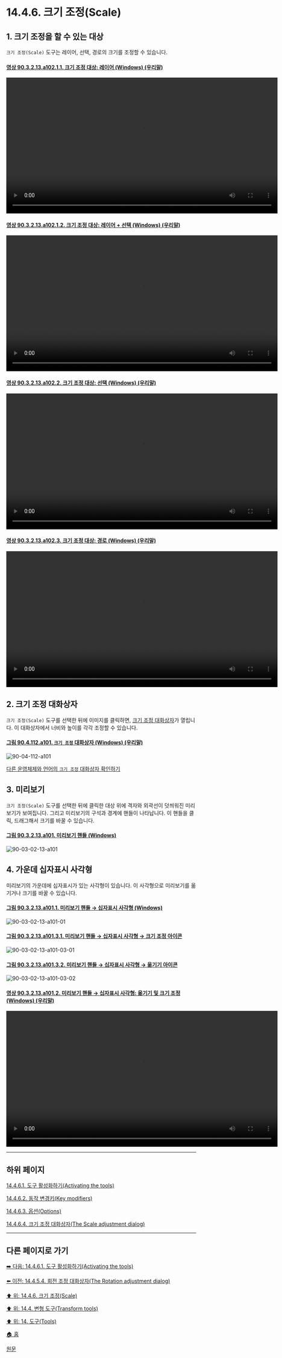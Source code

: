 # 14.4.6. 크기 조정(Scale)
## 1. 크기 조정을 할 수 있는 대상
`크기 조정(Scale)` 도구는 레이어, 선택, 경로의 크기를 조정할 수 있습니다.

<a id="90-03-02-13-a102-01-01"></a>

#### [영상 90.3.2.13.a102.1.1. 크기 조정 대상: 레이어 (Windows) (우리말)](./90-03-02-13-scale.md#90-03-02-13-a102-01-01)
<video controls="controls" width="720" src="https://github.com/wonder13662/gimp/assets/15767104/92ea146e-8b5a-48a9-adc2-8af22ee69258"></video>

<a id="90-03-02-13-a102-01-02"></a>

#### [영상 90.3.2.13.a102.1.2. 크기 조정 대상: 레이어 + 선택 (Windows) (우리말)](./90-03-02-13-scale.md#90-03-02-13-a102-01-02)
<video controls="controls" width="720" src="https://github.com/wonder13662/gimp/assets/15767104/ca34071b-3411-43f8-8ae3-063c54014431"></video>

<a id="90-03-02-13-a102-02"></a>

#### [영상 90.3.2.13.a102.2. 크기 조정 대상: 선택 (Windows) (우리말)](./90-03-02-13-scale.md#90-03-02-13-a102-02)
<video controls="controls" width="720" src="https://github.com/wonder13662/gimp/assets/15767104/d1a275e9-215c-4cd8-8de5-b50580202b24"></video>

<a id="90-03-02-13-a102-03"></a>

#### [영상 90.3.2.13.a102.3. 크기 조정 대상: 경로 (Windows) (우리말)](./90-03-02-13-scale.md#90-03-02-13-a102-03)
<video controls="controls" width="720" src="https://github.com/wonder13662/gimp/assets/15767104/652614b2-b4a2-4e2a-873a-a2d5177c97e2"></video>

## 2. 크기 조정 대화상자
`크기 조정(Scale)` 도구를 선택한 뒤에 이미지를 클릭하면, [크기 조정 대화상자](./14-04-06-04-scale_adjustment_dialog.md)가 열립니다. 이 대화상자에서 너비와 높이를 각각 조정할 수 있습니다.

<a id="90-04-112-a101"></a>

#### [그림 90.4.112.a101. `크기 조정` 대화상자 (Windows) (우리말)](./90-04-112-scale_adjustment.md#90-04-112-a101)
![90-04-112-a101](https://github.com/wonder13662/gimp/assets/15767104/4e7b58f0-e858-414a-be2b-ffd031635591)

[다른 운영체제와 언어의 `크기 조정` 대화상자 확인하기](./90-04-112-scale_adjustment.md#90-04-112-a102)

## 3. 미리보기
`크기 조정(Scale)` 도구를 선택한 뒤에 클릭한 대상 위에 격자와 외곽선이 덧씌워진 미리보기가 보여집니다. 그리고 미리보기의 구석과 경계에 핸들이 나타납니다. 이 핸들을 클릭, 드래그해서 크기를 바꿀 수 있습니다.

<a id="90-03-02-13-a101"></a>

#### [그림 90.3.2.13.a101. 미리보기 핸들 (Windows)](./90-03-02-13-scale.md#90-03-02-13-a101)
![90-03-02-13-a101](https://github.com/wonder13662/gimp/assets/15767104/60e160c7-53de-48a5-ba97-fad00cafbca8)

## 4. 가운데 십자표시 사각형
미리보기의 가운데에 십자표시가 있는 사각형이 있습니다. 이 사각형으로 미리보기를 옮기거나 크기를 바꿀 수 있습니다.

<a id="90-03-02-13-a101-01"></a>

#### [그림 90.3.2.13.a101.1. 미리보기 핸들 → 십자표시 사각형 (Windows)](./90-03-02-13-scale.md#90-03-02-13-a101-01)
![90-03-02-13-a101-01](https://github.com/wonder13662/gimp/assets/15767104/8ae5b67d-1d9b-4e6c-822d-c0480c12b3bf)

<a id="90-03-02-13-a101-03-01"></a>

#### [그림 90.3.2.13.a101.3.1. 미리보기 핸들 → 십자표시 사각형 → 크기 조정 아이콘](./90-03-02-13-scale.md#90-03-02-13-a101-03-01)
![90-03-02-13-a101-03-01](https://github.com/wonder13662/gimp/assets/15767104/1affb5cd-810f-460a-a1e5-543c8bdc13f1)

<a id="90-03-02-13-a101-03-02"></a>

#### [그림 90.3.2.13.a101.3.2. 미리보기 핸들 → 십자표시 사각형 → 옮기기 아이콘](./90-03-02-13-scale.md#90-03-02-13-a101-03-02)
![90-03-02-13-a101-03-02](https://github.com/wonder13662/gimp/assets/15767104/ae664514-54bd-4eb7-a213-d321486d4f18)

<a id="90-03-02-13-a101-02"></a>

#### [영상 90.3.2.13.a101.2. 미리보기 핸들 → 십자표시 사각형: 옮기기 및 크기 조정 (Windows) (우리말)](./90-03-02-13-scale.md#90-03-02-13-a101-02)
<video controls="controls" width="720" src="https://github.com/wonder13662/gimp/assets/15767104/ba2324ff-48a8-4352-9c95-2d15497469f9"></video>

***

## 하위 페이지

[14.4.6.1. 도구 활성화하기(Activating the tools)](./14-04-06-01-activating_the_tool.md)

[14.4.6.2. 동작 변경키(Key modifiers)](./14-04-06-02-key_modifiers.md)

[14.4.6.3. 옵션(Options)](./14-04-06-03-options.md)

[14.4.6.4. 크기 조정 대화상자(The Scale adjustment dialog)](./14-04-06-04-scale_adjustment_dialog.md)

***

## 다른 페이지로 가기

[➡️ 다음: 14.4.6.1. 도구 활성화하기(Activating the tools)](./14-04-06-01-activating_the_tool.md)

[⬅️ 이전: 14.4.5.4. 회전 조정 대화상자(The Rotation adjustment dialog)](./14-04-05-04-rotation_adjustment_dialog.md)

[⬆️ 위: 14.4.6. 크기 조정(Scale)](./14-04-06-00-scale.md)

[⬆️ 위: 14.4. 변형 도구(Transform tools)](./14-04-00-transform-tools.md)

[⬆️ 위: 14. 도구(Tools)](./14-00-tools.md)

[🏠 홈](./00-home.md)

[원문](https://docs.gimp.org/2.10/ko/gimp-tool-scale.html)